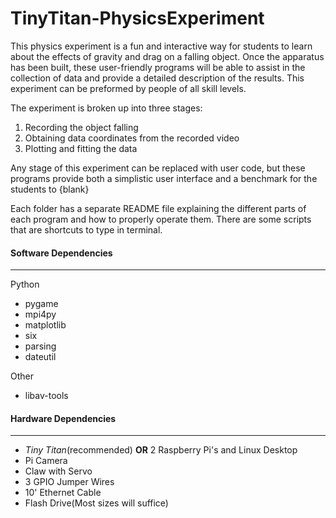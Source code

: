 TinyTitan-PhysicsExperiment
===========================

This physics experiment is a fun and interactive way for students to learn about the effects of gravity and drag on a falling object.
Once the apparatus has been built, these user-friendly programs will be able to assist in the collection of data and provide a detailed 
description of the results. This experiment can be preformed by people of all skill levels.

The experiment is broken up into three stages:  
1. Recording the object falling  
2. Obtaining data coordinates from the recorded video  
3. Plotting and fitting the data  

Any stage of this experiment can be replaced with user code, but these programs provide both a simplistic user interface and a benchmark for the students to {blank}

Each folder has a separate README file explaining the different parts of each program and how to properly operate them. There are some scripts that are shortcuts to type in terminal.

#### Software Dependencies
------------
Python  
* pygame  
* mpi4py 
* matplotlib   
* six  
* parsing  
* dateutil  

Other  
* libav-tools

#### Hardware Dependencies
-----------
* *Tiny Titan*(recommended) **OR** 2 Raspberry Pi's and Linux Desktop  
* Pi Camera  
* Claw with Servo  
* 3 GPIO Jumper Wires  
* 10' Ethernet Cable  
* Flash Drive(Most sizes will suffice)  

